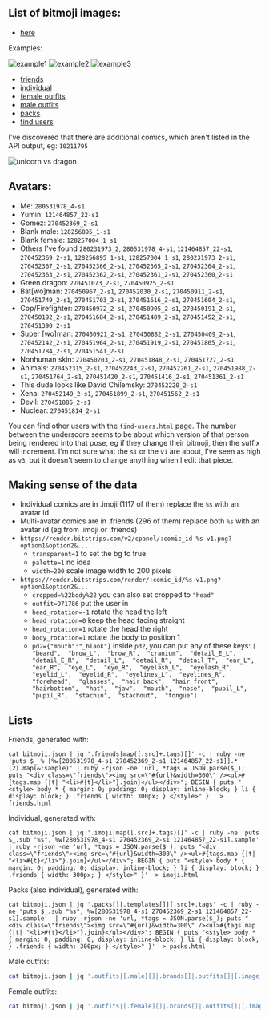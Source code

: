 ## List of bitmoji images:

* [here](https://api.bitmoji.com/content/templates?app_name=bitmoji&platform=ios)

Examples:

![example1](https://render.bitstrips.com/v2/cpanel/9188364-121464857_22-s1-v1.png?transparent=1&palette=1&width=200)
![example2](https://render.bitstrips.com/v2/cpanel/10200827-280531978_5-s1-121464857_22-s1-v1.png?transparent=1&palette=1&width=200)
![example3](https://render.bitstrips.com/render/10220563/280531978_4-s1-v1.png?outfit=971785&head_rotation=1&body_rotation=7&cropped=%22body%22&width=200)

* [friends](https://joshcheek.github.io/bitmoji/friends.html)
* [individual](https://joshcheek.github.io/bitmoji/imoji.html)
* [female outfits](https://joshcheek.github.io/bitmoji/female_outfits.html)
* [male outfits](https://joshcheek.github.io/bitmoji/male_outfits.html)
* [packs](https://joshcheek.github.io/bitmoji/packs.html)
* [find users](https://joshcheek.github.io/bitmoji/find-users.html)

I've discovered that there are additional comics, which aren't listed in the API output, eg: `10211795`

![unicorn vs dragon](https://render.bitstrips.com/v2/cpanel/10211795-280531978_5-s1-280531978_4-s1-v1.png?transparent=1&palette=1&width=400)


## Avatars:

* Me:    `280531978_4-s1`
* Yumin: `121464857_22-s1`
* Gomez: `270452369_2-s1`
* Blank male: `128256895_1-s1`
* Blank female: `128257004_1_s1`
* Others I've found `280231973_2`, `280531978_4-s1`, `121464857_22-s1`, `270452369_2-s1`, `128256895_1-s1`, `128257004_1_s1`,
  `280231973_2-s1`, `270452367_2-s1`, `270452366_2-s1`, `270452365_2-s1`, `270452364_2-s1`, `270452363_2-s1`, `270452362_2-s1`,
  `270452361_2-s1`, `270452360_2-s1`
* Green dragon: `270451073_2-s1`, `270450925_2-s1`
* Bat[wo]man: `270450967_2-s1`, `270452030_2-s1`, `270450911_2-s1`, `270451749_2-s1`, `270451703_2-s1`, `270451616_2-s1`, `270451604_2-s1`,
* Cop/Firefighter: `270450972_2-s1`, `270450905_2-s1`, `270450191_2-s1`, `270450192_2-s1`, `270451684_2-s1`, `270451489_2-s1`, `270451452_2-s1`, `270451390_2-s1`
* Super [wo]man: `270450921_2-s1`, `270450882_2-s1`, `270450409_2-s1`, `270452142_2-s1`, `270451964_2-s1`, `270451919_2-s1`, `270451865_2-s1`, `270451784_2-s1`, `270451541_2-s1`
* Nonhuman skin: `270450203_2-s1`, `270451848_2-s1`, `270451727_2-s1`
* Animals: `270452315_2-s1`, `270452243_2-s1`, `270452261_2-s1`, `270451988_2-s1`, `270451764_2-s1`, `270451420_2-s1`, `270451416_2-s1`, `270451361_2-s1`
* This dude looks like David Chilemsky: `270452220_2-s1`
* Xena: `270452149_2-s1`, `270451899_2-s1`, `270451562_2-s1`
* Devil: `270451885_2-s1`
* Nuclear: `270451814_2-s1`


You can find other users with the `find-users.html` page.
The number between the underscore seems to be about which version of that person being rendered into that pose,
eg if they change their bitmoji, then the suffix will increment. I'm not sure what the `s1` or the `v1` are about,
I've seen as high as `v3`, but it doesn't seem to change anything when I edit that piece.


## Making sense of the data

* Individual comics are in .imoji (1117 of them) replace the `%s` with an avatar id
* Multi-avatar comics are in .friends (296 of them) replace both `%s` with an avatar id (eg from .imoji or .friends)
* `https://render.bitstrips.com/v2/cpanel/:comic_id-%s-v1.png?option1&option2&...`
  * `transparent=1` to set the bg to true
  * `palette=1` no idea
  * `width=200` scale image width to 200 pixels
* `https://render.bitstrips.com/render/:comic_id/%s-v1.png?option1&option2&...`
  * `cropped=%22body%22` you can also set cropped to `"head"`
  * `outfit=971786` put the user in
  * `head_rotation=-1` rotate the head the left
  * `head_rotation=0` keep the head facing straight
  * `head_rotation=1` rotate the head the right
  * `body_rotation=1` rotate the body to position 1
  * `pd2={"mouth":"_blank"}` inside `pd2`, you can put any of these keys: `[  "beard",  "brow_L",  "brow_R",  "cranium",  "detail_E_L",  "detail_E_R",  "detail_L",  "detail_R",  "detail_T",  "ear_L",  "ear_R",  "eye_L",  "eye_R",  "eyelash_L",  "eyelash_R",  "eyelid_L",  "eyelid_R",  "eyelines_L",  "eyelines_R",  "forehead",  "glasses",  "hair_back",  "hair_front",  "hairbottom",  "hat",  "jaw",  "mouth",  "nose",  "pupil_L",  "pupil_R",  "stachin",  "stachout",  "tongue"]`


## Lists

Friends, generated with:

```
cat bitmoji.json | jq '.friends|map([.src]+.tags)[]' -c | ruby -ne 'puts $_ % [%w[280531978_4-s1 270452369_2-s1 121464857_22-s1]].*(2).map(&:sample)' | ruby -rjson -ne 'url, *tags = JSON.parse($_); puts "<div class=\"friends\"><img src=\"#{url}&width=300\" /><ul>#{tags.map {|t| "<li>#{t}</li>"}.join}</ul></div>"; BEGIN { puts "<style> body * { margin: 0; padding: 0; display: inline-block; } li { display: block; } .friends { width: 300px; } </style>" }'  > friends.html
```

Individual, generated with:

```
cat bitmoji.json | jq '.imoji|map([.src]+.tags)[]' -c | ruby -ne 'puts $_.sub "%s", %w[280531978_4-s1 270452369_2-s1 121464857_22-s1].sample'  | ruby -rjson -ne 'url, *tags = JSON.parse($_); puts "<div class=\"friends\"><img src=\"#{url}&width=300\" /><ul>#{tags.map {|t| "<li>#{t}</li>"}.join}</ul></div>"; BEGIN { puts "<style> body * { margin: 0; padding: 0; display: inline-block; } li { display: block; } .friends { width: 300px; } </style>" }'  > imoji.html
```

Packs (also individual), generated with:

```
cat bitmoji.json | jq '.packs[]|.templates[]|[.src]+.tags' -c | ruby -ne 'puts $_.sub "%s", %w[280531978_4-s1 270452369_2-s1 121464857_22-s1].sample'  | ruby -rjson -ne 'url, *tags = JSON.parse($_); puts "<div class=\"friends\"><img src=\"#{url}&width=300\" /><ul>#{tags.map {|t| "<li>#{t}</li>"}.join}</ul></div>"; BEGIN { puts "<style> body * { margin: 0; padding: 0; display: inline-block; } li { display: block; } .friends { width: 300px; } </style>" }'  > packs.html
```

Male outfits:

```sh
cat bitmoji.json | jq '.outfits|[.male][]|.brands[]|.outfits[]|[.image, .description]' -c | ruby -ne 'puts $_.sub /(?<=\/)\d+_\d+-s\d(?=-v)/, %w[280531978_4-s1 270452369_2-s1 128256895_1-s1].sample' |ruby -rjson -ne 'url, *tags = JSON.parse($_); puts "<div class=\"friends\"><img src=\"#{url}&width=300\" /><ul>#{tags.map {|t| "<li>#{t}</li>"}.join}</ul></div>"; BEGIN { puts "<style> body * { margin: 0; padding: 0; display: inline-block; } li { display: block; } .friends { width: 300px; } </style>" }'  > male_outfits.html
```

Female outfits:

```sh
cat bitmoji.json | jq '.outfits|[.female][]|.brands[]|.outfits[]|[.image, .description]' -c | ruby -ne 'puts $_.sub /(?<=\/)\d+_\d+-s\d(?=-v)/, %w[121464857_22-s1].sample' |ruby -rjson -ne 'url, *tags = JSON.parse($_); puts "<div class=\"friends\"><img src=\"#{url}&width=300\" /><ul>#{tags.map {|t| "<li>#{t}</li>"}.join}</ul></div>"; BEGIN { puts "<style> body * { margin: 0; padding: 0; display: inline-block; } li { display: block; } .friends { width: 300px; } </style>" }'  > female_outfits.html
```
